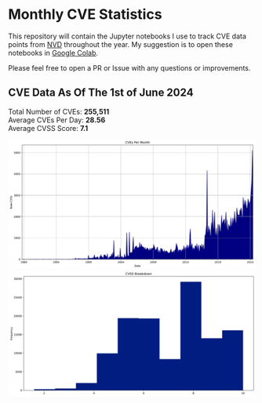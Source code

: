 # Monthly CVE Statistics

This repository will contain the Jupyter notebooks I use to track CVE data points from [NVD](https://nvd.nist.gov/) throughout the year. My suggestion is to open these notebooks in [Google Colab](https://colab.research.google.com).

Please feel free to open a PR or Issue with any questions or improvements.

## CVE Data As Of The 1st of June 2024

Total Number of CVEs: **255,511**<br/>
Average CVEs Per Day: **28.56**<br/>
Average CVSS Score: **7.1**<br/>

![CVE Graph](All.jpg "CVE Graph")<br/>
![CVSS Graph](AllCVSS.jpg "CVSS Graph")
